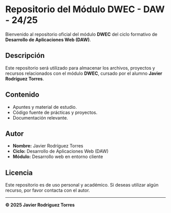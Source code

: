 # Repositorio del Módulo DWEC - DAW - 24/25

Bienvenido al repositorio oficial del módulo **DWEC** del ciclo formativo de **Desarrollo de Aplicaciones Web (DAW)**.

## Descripción
Este repositorio será utilizado para almacenar los archivos, proyectos y recursos relacionados con el módulo **DWEC**, cursado por el alumno **Javier Rodríguez Torres**.

## Contenido
- Apuntes y material de estudio.
- Código fuente de prácticas y proyectos.
- Documentación relevante.

## Autor
- **Nombre:** Javier Rodríguez Torres
- **Ciclo:** Desarrollo de Aplicaciones Web (DAW)
- **Módulo:** Desarrollo web en entorno cliente

## Licencia
Este repositorio es de uso personal y académico. Si deseas utilizar algún recurso, por favor contacta con el autor.

---
**© 2025 Javier Rodríguez Torres**
